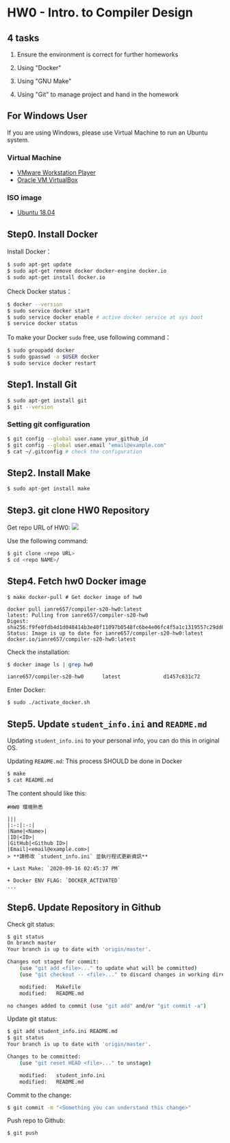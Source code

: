 # HW0 - Intro. to Compiler Design

## 4 tasks

1. Ensure the environment is correct for further homeworks

2. Using "Docker"

3. Using "GNU Make"

4. Using "Git" to manage project and hand in the homework

## For Windows User

If you are using Windows, please use Virtual Machine to run an Ubuntu system.

### Virtual Machine
- [VMware Workstation Player](https://www.vmware.com/products/workstation-player/workstation-player-evaluation.html)
- [Oracle VM VirtualBox](https://www.virtualbox.org/)

### ISO image
- [Ubuntu 18.04](https://ubuntu.com/download/server/thank-you?country=TW&version=18.04.4)

## Step0. Install Docker

Install Docker：

```sh
$ sudo apt-get update
$ sudo apt-get remove docker docker-engine docker.io
$ sudo apt-get install docker.io
```
Check Docker status：

```sh
$ docker --version
$ sudo service docker start
$ sudo service docker enable # active docker service at sys boot
$ service docker status
```

To make your Docker `sudo` free, use following command：

```sh
$ sudo groupadd docker
$ sudo gpasswd -a $USER docker
$ sudo service docker restart
```

## Step1. Install Git

```sh
$ sudo apt-get install git
$ git --version
```

### Setting git configuration

```sh
$ git config --global user.name your_github_id
$ git config --global user.email "email@example.com"
$ cat ~/.gitconfig # check the configuration
```

## Step2. Install Make

```sh
$ sudo apt-get install make
```

## Step3. git clone HW0 Repository
Get repo URL of HW0:
![](https://i.imgur.com/3VpC0cK.png)

Use the following command:
```sh
$ git clone <repo URL>
$ cd <repo NAME>/
```

## Step4. Fetch hw0 Docker image

```shell
$ make docker-pull # Get docker image of hw0

docker pull ianre657/compiler-s20-hw0:latest
latest: Pulling from ianre657/compiler-s20-hw0
Digest: sha256:f9fe0fdb4d1d048414b3e40f11097b0548fc6be4e06fc4f5a1c1319557c29dd0
Status: Image is up to date for ianre657/compiler-s20-hw0:latest
docker.io/ianre657/compiler-s20-hw0:latest
```

Check the installation:
```sh
$ docker image ls | grep hw0

ianre657/compiler-s20-hw0      latest              d1457c631c72        8 days ago          220MB
```

Enter Docker:
```sh
$ sudo ./activate_docker.sh
```

## Step5. Update `student_info.ini` and `README.md` 

Updating `student_info.ini` to your personal info, you can do this in original OS.

Updating `README.md`: This process SHOULD be done in Docker
```sh
$ make
$ cat README.md
```

The content should like this:
```
#HW0 環境熟悉

|||
|:-:|:-:|
|Name|<Name>|
|ID|<ID>|
|GitHub|<Github ID>|
|Email|<email@example.com>|
> **請修改 `student_info.ini` 並執行程式更新資訊**

+ Last Make: `2020-09-16 02:45:37 PM`

+ Docker ENV FLAG: `DOCKER_ACTIVATED`
...
```

## Step6. Update Repository in Github

Check git status:
```sh
$ git status
On branch master
Your branch is up to date with 'origin/master'.

Changes not staged for commit:
    (use "git add <file>..." to update what will be committed)
    (use "git checkout -- <file>..." to discard changes in working directory)

    modified:   Makefile
    modified:   README.md

no changes added to commit (use "git add" and/or "git commit -a")
```

Update git status:
```sh
$ git add student_info.ini README.md
$ git status
Your branch is up to date with 'origin/master'.

Changes to be committed:
    (use "git reset HEAD <file>..." to unstage)

    modified:   student_info.ini
    modified:   README.md
```
Commit to the change:
```sh
$ git commit -m "<Something you can understand this change>"
```
Push repo to Github:
```sh
$ git push
```

